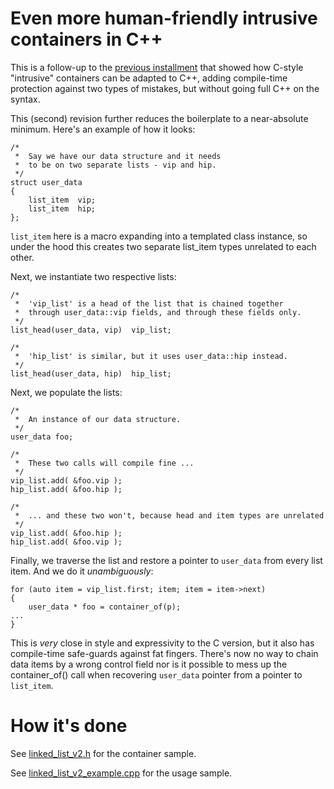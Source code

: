 # Even more human-friendly intrusive containers in C++

This is a follow-up to the 
[previous installment](https://github.com/apankrat/notes/tree/master/intrusive-containers/readme-v1.md)
that showed how C-style "intrusive" containers can be adapted to C++,
adding compile-time protection against two types of mistakes, but 
without going full C++ on the syntax.

This (second) revision further reduces the boilerplate to a near-absolute
minimum. Here's an example of how it looks:

    /*
     *  Say we have our data structure and it needs 
     *  to be on two separate lists - vip and hip.
     */
    struct user_data
    {
        list_item  vip;
        list_item  hip;
    };

`list_item` here is a macro expanding into a templated class instance,
so under the hood this creates two separate list_item types unrelated
to each other.

Next, we instantiate two respective lists:

    /*
     *  'vip_list' is a head of the list that is chained together
     *  through user_data::vip fields, and through these fields only.
     */
    list_head(user_data, vip)  vip_list;

    /*
     *  'hip_list' is similar, but it uses user_data::hip instead.
     */
    list_head(user_data, hip)  hip_list;

Next, we populate the lists:

    /*
     *  An instance of our data structure.
     */
    user_data foo;

    /*
     *  These two calls will compile fine ...
     */
    vip_list.add( &foo.vip );
    hip_list.add( &foo.hip );

    /*
     *  ... and these two won't, because head and item types are unrelated
     */
    vip_list.add( &foo.hip );
    hip_list.add( &foo.vip );

Finally, we traverse the list and restore a pointer to `user_data` from 
every list item. And we do it *unambiguously*:

    for (auto item = vip_list.first; item; item = item->next)
    {
        user_data * foo = container_of(p);
	...
    }

This is *very* close in style and expressivity to the C version, but it 
also has compile-time safe-guards against fat fingers. There's now no 
way to chain data items by a wrong control field nor is it possible 
to mess up the container_of() call when recovering `user_data` pointer
from a pointer to `list_item`.

# How it's done

See [linked_list_v2.h](linked_list_v2.h) for the container sample.

See [linked_list_v2_example.cpp](linked_list_v2_example.cpp) for the usage sample.

